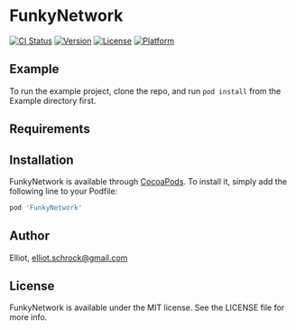 # FunkyNetwork

[![CI Status](http://img.shields.io/travis/Elliot/FunkyNetwork.svg?style=flat)](https://travis-ci.org/Elliot/FunkyNetwork)
[![Version](https://img.shields.io/cocoapods/v/FunkyNetwork.svg?style=flat)](http://cocoapods.org/pods/FunkyNetwork)
[![License](https://img.shields.io/cocoapods/l/FunkyNetwork.svg?style=flat)](http://cocoapods.org/pods/FunkyNetwork)
[![Platform](https://img.shields.io/cocoapods/p/FunkyNetwork.svg?style=flat)](http://cocoapods.org/pods/FunkyNetwork)

## Example

To run the example project, clone the repo, and run `pod install` from the Example directory first.

## Requirements

## Installation

FunkyNetwork is available through [CocoaPods](http://cocoapods.org). To install
it, simply add the following line to your Podfile:

```ruby
pod 'FunkyNetwork'
```

## Author

Elliot, elliot.schrock@gmail.com

## License

FunkyNetwork is available under the MIT license. See the LICENSE file for more info.

